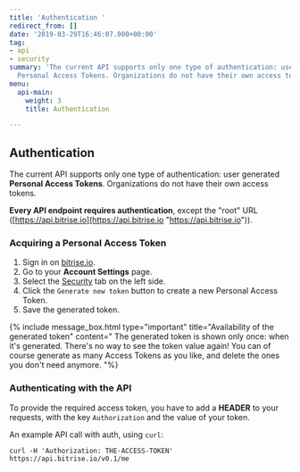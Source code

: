 ```yaml
---
title: 'Authentication '
redirect_from: []
date: '2019-03-29T16:46:07.000+00:00'
tag:
- api
- security
summary: 'The current API supports only one type of authentication: user generated
  Personal Access Tokens. Organizations do not have their own access tokens.'
menu:
  api-main:
    weight: 3
    title: Authentication

---
```

## Authentication

The current API supports only one type of authentication: user generated **Personal Access Tokens**. Organizations do not have their own access tokens.

**Every API endpoint requires authentication**, except the "root" URL ([https://api.bitrise.io](https://api.bitrise.io "https://api.bitrise.io")).

### Acquiring a Personal Access Token

1. Sign in on [bitrise.io](https://www.bitrise.io).
2. Go to your **Account Settings** page.
3. Select the [Security](https://www.bitrise.io/me/profile#/security) tab on the left side.
4. Click the `Generate new token` button to create a new Personal Access Token.
5. Save the generated token.

{% include message_box.html type="important" title="Availability of the generated token" content=" The generated token is shown only once: when it's generated. There's no way to see the token value again! You can of course generate as many Access Tokens as you like, and delete the ones you don't need anymore. "%}

### Authenticating with the API

To provide the required access token, you have to add a **HEADER** to your requests, with the key `Authorization` and the value of your token. 

An example API call with auth, using `curl`: 

    curl -H 'Authorization: THE-ACCESS-TOKEN' https://api.bitrise.io/v0.1/me